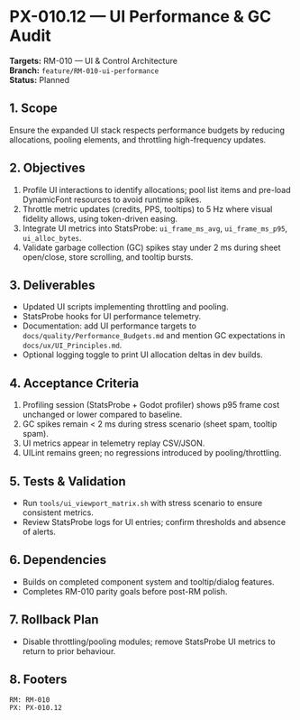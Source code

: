 # PX-010.12 — UI Performance & GC Audit
**Targets:** RM-010 — UI & Control Architecture  
**Branch:** `feature/RM-010-ui-performance`  
**Status:** Planned

## 1. Scope
Ensure the expanded UI stack respects performance budgets by reducing allocations, pooling elements, and throttling high-frequency updates.

## 2. Objectives
1. Profile UI interactions to identify allocations; pool list items and pre-load DynamicFont resources to avoid runtime spikes.
2. Throttle metric updates (credits, PPS, tooltips) to 5 Hz where visual fidelity allows, using token-driven easing.
3. Integrate UI metrics into StatsProbe: `ui_frame_ms_avg`, `ui_frame_ms_p95`, `ui_alloc_bytes`.
4. Validate garbage collection (GC) spikes stay under 2 ms during sheet open/close, store scrolling, and tooltip bursts.

## 3. Deliverables
- Updated UI scripts implementing throttling and pooling.
- StatsProbe hooks for UI performance telemetry.
- Documentation: add UI performance targets to `docs/quality/Performance_Budgets.md` and mention GC expectations in `docs/ux/UI_Principles.md`.
- Optional logging toggle to print UI allocation deltas in dev builds.

## 4. Acceptance Criteria
1. Profiling session (StatsProbe + Godot profiler) shows p95 frame cost unchanged or lower compared to baseline.
2. GC spikes remain < 2 ms during stress scenario (sheet spam, tooltip spam).
3. UI metrics appear in telemetry replay CSV/JSON.
4. UILint remains green; no regressions introduced by pooling/throttling.

## 5. Tests & Validation
- Run `tools/ui_viewport_matrix.sh` with stress scenario to ensure consistent metrics.
- Review StatsProbe logs for UI entries; confirm thresholds and absence of alerts.

## 6. Dependencies
- Builds on completed component system and tooltip/dialog features.
- Completes RM-010 parity goals before post-RM polish.

## 7. Rollback Plan
- Disable throttling/pooling modules; remove StatsProbe UI metrics to return to prior behaviour.

## 8. Footers
```
RM: RM-010
PX: PX-010.12
```
